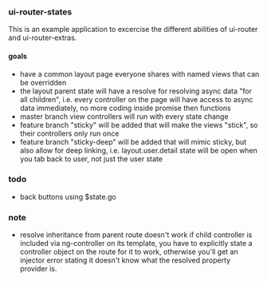 ### ui-router-states
This is an example application to excercise the different abilities of ui-router and ui-router-extras.

#### goals
* have a common layout page everyone shares with named views that can be overridden
* the layout parent state will have a resolve for resolving async data "for all children", i.e. every controller on the page
will have access to async data immediately, no more coding inside promise then functions
* master branch view controllers will run with every state change
* feature branch "sticky" will be added that will make the views "stick", so their controllers only run once
* feature branch "sticky-deep" will be added that will mimic sticky, but also allow for deep linking,
i.e. layout.user.detail state will be open when you tab back to user, not just the user state


### todo
* back buttons using $state.go

### note
* resolve inheritance from parent route doesn't work if child controller is included via ng-controller on its template,
you have to explicitly state a controller object on the route for it to work, otherwise you'll get an injector error
stating it doesn't know what the resolved property provider is.

